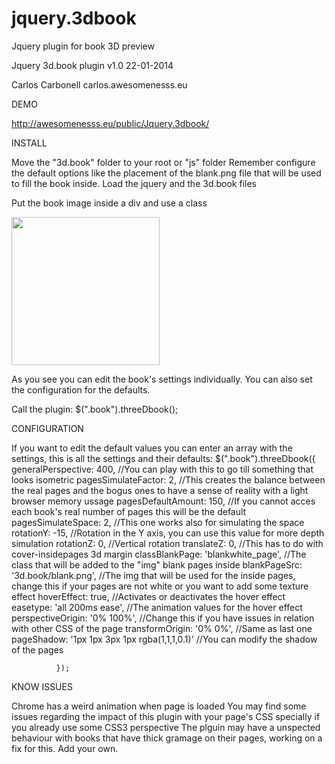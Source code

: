 jquery.3dbook
=============

Jquery plugin for book 3D preview

Jquery 3d.book plugin 
v1.0
22-01-2014

Carlos Carbonell
carlos.awesomenesss.eu

DEMO

http://awesomenesss.eu/public/Jquery.3dbook/

INSTALL

Move the "3d.book" folder to your root or "js" folder
Remember configure the default options like the placement of the blank.png file that will be used to fill the book inside.
Load the jquery and the 3d.book files
<script src="http://ajax.googleapis.com/ajax/libs/jquery/1.8.3/jquery.min.js"></script>
<script src="3d.book/jquery.threeD_book.js"></script>

Put the book image inside a div and use a class 
 <div class="book" pages="320" hoverfactor="6" onclick="location.href='theurlyouwant';">
        <img src="yourimagehere.jpg" height="237">
 </div>

As you see you can edit the book's settings individually. You can also set the configuration for the defaults.

Call the plugin:
$(".book").threeDbook();


CONFIGURATION

If you want to edit the default values you can enter an array with the settings, this is all the settings and their defaults:
 $(".book").threeDbook({
            generalPerspective: 400, //You can play with this to go till something that looks isometric
            pagesSimulateFactor: 2, //This creates the balance between the real pages and the bogus ones to have a sense of reality with a light browser memory ussage
            pagesDefaultAmount: 150, //If you cannot acces each book's real number of pages this will be the default
            pagesSimulateSpace: 2, //This one works also for simulating the space
            rotationY: -15, //Rotation in the Y axis, you can use this value for more depth simulation
            rotationZ: 0, //Vertical rotation
            translateZ: 0, //This has to do with cover-insidepages 3d margin
            classBlankPage: 'blankwhite_page', //The class that will be added to the "img" blank pages inside
            blankPageSrc: '3d.book/blank.png', //The img that will be used for the inside pages, change this if your pages are not white or you want to add some texture effect
            hoverEffect: true, //Activates or deactivates the hover effect
            easetype: 'all 200ms ease', //The animation values for the hover effect
            perspectiveOrigin: '0% 100%', //Change this if you have issues in relation with other CSS of the page
            transformOrigin: '0% 0%', //Same as last one
            pageShadow: '1px 1px 3px 1px rgba(1,1,1,0.1)' //You can modify the shadow of the pages
          
              });

KNOW ISSUES

Chrome has a weird animation when page is loaded
You may find some issues regarding the impact of this plugin with your page's CSS specially if you already use some CSS3 perspective
The plguin may have a unspected behaviour with books that have thick gramage on their pages, working on a fix for this.
Add your own.

